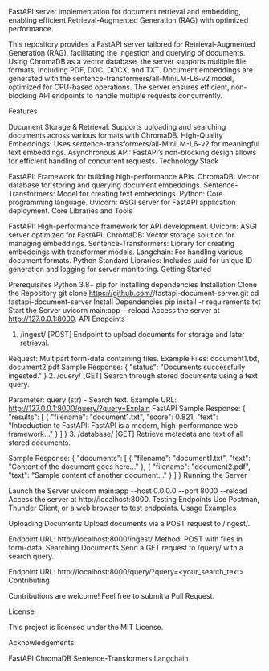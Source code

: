 FastAPI server implementation for document retrieval and embedding, enabling efficient Retrieval-Augmented Generation (RAG) with optimized performance.

This repository provides a FastAPI server tailored for Retrieval-Augmented Generation (RAG), facilitating the ingestion and querying of documents. Using ChromaDB as a vector database, the server supports multiple file formats, including PDF, DOC, DOCX, and TXT. Document embeddings are generated with the sentence-transformers/all-MiniLM-L6-v2 model, optimized for CPU-based operations. The server ensures efficient, non-blocking API endpoints to handle multiple requests concurrently.

Features

Document Storage & Retrieval: Supports uploading and searching documents across various formats with ChromaDB.
High-Quality Embeddings: Uses sentence-transformers/all-MiniLM-L6-v2 for meaningful text embeddings.
Asynchronous API: FastAPI’s non-blocking design allows for efficient handling of concurrent requests.
Technology Stack

FastAPI: Framework for building high-performance APIs.
ChromaDB: Vector database for storing and querying document embeddings.
Sentence-Transformers: Model for creating text embeddings.
Python: Core programming language.
Uvicorn: ASGI server for FastAPI application deployment.
Core Libraries and Tools

FastAPI: High-performance framework for API development.
Uvicorn: ASGI server optimized for FastAPI.
ChromaDB: Vector storage solution for managing embeddings.
Sentence-Transformers: Library for creating embeddings with transformer models.
Langchain: For handling various document formats.
Python Standard Libraries: Includes uuid for unique ID generation and logging for server monitoring.
Getting Started

Prerequisites
Python 3.8+
pip for installing dependencies
Installation
Clone the Repository
git clone https://github.com/<username>/fastapi-document-server.git
cd fastapi-document-server
Install Dependencies
pip install -r requirements.txt
Start the Server
uvicorn main:app --reload
Access the server at http://127.0.0.1:8000.
API Endpoints

1. /ingest/ [POST]
Endpoint to upload documents for storage and later retrieval.

Request: Multipart form-data containing files.
Example Files: document1.txt, document2.pdf
Sample Response:
{ "status": "Documents successfully ingested." }
2. /query/ [GET]
Search through stored documents using a text query.

Parameter: query (str) - Search text.
Example URL: http://127.0.0.1:8000/query/?query=Explain FastAPI
Sample Response:
{
  "results": [
    {
      "filename": "document1.txt",
      "score": 0.821,
      "text": "Introduction to FastAPI: FastAPI is a modern, high-performance web framework..."
    }
  ]
}
3. /database/ [GET]
Retrieve metadata and text of all stored documents.

Sample Response:
{
  "documents": [
    { "filename": "document1.txt", "text": "Content of the document goes here..." },
    { "filename": "document2.pdf", "text": "Sample content of another document..." }
  ]
}
Running the Server

Launch the Server
uvicorn main:app --host 0.0.0.0 --port 8000 --reload
Access the server at http://localhost:8000.
Testing Endpoints
Use Postman, Thunder Client, or a web browser to test endpoints.
Usage Examples

Uploading Documents
Upload documents via a POST request to /ingest/.

Endpoint URL: http://localhost:8000/ingest/
Method: POST with files in form-data.
Searching Documents
Send a GET request to /query/ with a search query.

Endpoint URL: http://localhost:8000/query/?query=<your_search_text>
Contributing

Contributions are welcome! Feel free to submit a Pull Request.


License

This project is licensed under the MIT License.

Acknowledgements

FastAPI
ChromaDB
Sentence-Transformers
Langchain
